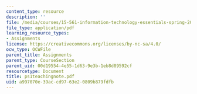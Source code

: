```yaml
---
content_type: resource
description: ''
file: /media/courses/15-561-information-technology-essentials-spring-2005/a997070e39accd9763e20809b879fdfb_ps1teachingnote.pdf
file_type: application/pdf
learning_resource_types:
- Assignments
license: https://creativecommons.org/licenses/by-nc-sa/4.0/
ocw_type: OCWFile
parent_title: Assignments
parent_type: CourseSection
parent_uid: 00d19554-4e55-1d63-9e3b-1eb8d89592cf
resourcetype: Document
title: ps1teachingnote.pdf
uid: a997070e-39ac-cd97-63e2-0809b879fdfb
---
```

